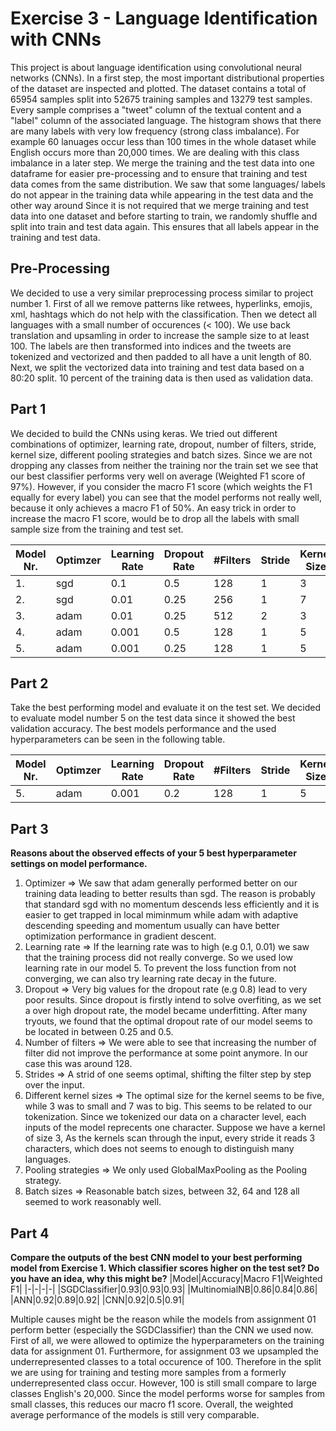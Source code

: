 # Exercise 3 - Language Identification with CNNs



This project is about language identification using convolutional neural networks (CNNs).
In a first step, the most important distributional properties of the dataset are inspected and plotted.
The dataset contains a total of 65954 samples split into 52675 training samples and 13279 test samples.
Every sample comprises a "tweet" column of the textual content and a "label" column of the associated language.
The histogram shows that there are many labels with very low frequency (strong class imbalance).
For example 60 lanuages occur less than 100 times in the whole dataset while English occurs more than 20,000 times. We are dealing with this class imbalance in a later step.
We merge the training and the test data into one dataframe for easier pre-processing and to ensure that training and test data comes from the same distribution.
We saw that some languages/ labels do not appear in the training data while appearing in the test data and the other way around
Since it is not required that we merge training and test data into one dataset and before starting to train, we randomly shuffle and split into train and test data again. This ensures that all labels appear in the training and test data.

## Pre-Processing

We decided to use a very similar preprocessing process similar to project number 1.
First of all we remove patterns like retwees, hyperlinks, emojis, xml, hashtags which do not help with the classification.
Then we detect all languages with a small number of occurences (< 100). We use back translation and upsamling in order to increase the sample size to at least 100.
The labels are then transformed into indices and the tweets are tokenized and vectorized and then padded to all have a unit length of 80.
Next, we split the vectorized data into training and test data based on a 80:20 split. 10 percent of the training data is then used as validation data. 

## Part 1
We decided to build the CNNs using keras. We tried out different combinations of optimizer, learning rate, dropout, number of filters, stride, kernel size, different pooling strategies and batch sizes. Since we are not dropping any classes from neither the training nor the train set we see that our best classifier
performs very well on average (Weighted F1 score of 97%). However, if you consider the macro F1 score (which weights the F1 equally for every label) you can 
see that the model performs not really well, because it only achieves a macro F1 of 50%. 
An easy trick in order to increase the macro F1 score, would be to drop all the labels with small sample size from the training and test set.

|Model Nr.|Optimzer|Learning Rate|Dropout Rate|#Filters|Stride|Kernel Size|Batch Size|Accuracy|Macro F1|Weighted F1|
|-|-|-|-|-|-|-|-|-|-|-|
|1.|sgd|0.1|0.5|128|1|3|64|0.84|0.19|0.83|
|2.|sgd|0.01|0.25|256|1|7|128|0.89|0.15|0.88|
|3.|adam|0.01|0.25|512|2|3|64|0.88|0.15|0.89|
|4.|adam|0.001|0.5|128|1|5|64|0.95|0.5|0.94|
|5.|adam|0.001|0.25|128|1|5|128|0.97|0.5|0.97|

## Part 2
Take the best performing model and evaluate it on the test set. We decided to evaluate model number 5 on the test data since it showed the best validation accuracy. The best models performance and the used hyperparameters can be seen in the following table.

|Model Nr.|Optimzer|Learning Rate|Dropout Rate|#Filters|Stride|Kernel Size|Batch Size|Accuracy|Macro F1|Weighted F1|
|-|-|-|-|-|-|-|-|-|-|-|
|5.|adam|0.001|0.2|128|1|5|128|0.92|0.5|0.91|

## Part 3
**Reasons about the observed effects of your 5 best hyperparameter settings on model performance.**
1. Optimizer => We saw that adam generally performed better on our training data leading to better results than sgd. The reason is probably that standard sgd with no momentum descends less efficiently and it is easier to get trapped in local miminmum while adam with adaptive descending speeding and momentum usually can have better optimization performance in gradient descent.
2. Learning rate => If the learning rate was to high (e.g 0.1, 0.01) we saw that the training process did not really converge. So we used low learning rate in our model 5. To prevent the loss function from not converging, we can also try learning rate decay in the future.
3. Dropout => Very big values for the dropout rate (e.g 0.8) lead to very poor results. Since dropout is firstly intend to solve overfiting, as we set a over high dropout rate, the model became underfitting. After many tryouts, we found that the optimal dropout rate of our model seems to be located in between 0.25 and 0.5.
4. Number of filters => We were able to see that increasing the number of filter did not improve the performance at some point anymore. In our case this was around 128.
5. Strides => A strid of one seems optimal, shifting the filter step by step over the input.
6. Different kernel sizes => The optimal size for the kernel seems to be five, while 3 was to small and 7 was to big. This seems to be related to our tokenization. Since we tokenized our data on a character level, each inputs of the model reprecents one character. Suppose we have a kernel of size 3, As the kernels scan through the input, every stride it reads 3 characters, which does not seems to enough to distinguish many languages.
7. Pooling strategies => We only used GlobalMaxPooling as the Pooling strategy.
8. Batch sizes => Reasonable batch sizes, between 32, 64 and 128 all seemed to work reasonably well.

## Part 4
**Compare the outputs of the best CNN model to your best performing model from Exercise 1. Which classifier scores higher on the test set? Do you have an idea, why this might be?**
|Model|Accuracy|Macro F1|Weighted F1|
|-|-|-|-|
|SGDClassifier|0.93|0.93|0.93|
|MultinomialNB|0.86|0.84|0.86|
|ANN|0.92|0.89|0.92|
|CNN|0.92|0.5|0.91|

Multiple causes might be the reason while the models from assignment 01 perform better (especially the SGDClassifier) than the CNN we used now.
First of all, we were allowed to optimize the hyperparameters on the training data for assignment 01.
Furthermore, for assignment 03 we upsampled the underrepresented classes to a total occurence of 100. Therefore in the split we are using for training and testing more samples from a formerly underrepresented class occur. However, 100 is still small compare to large classes English's 20,000. Since the model performs worse for samples from small classes, this reduces our macro f1 score.
Overall, the weighted average performance of the models is still very comparable.

